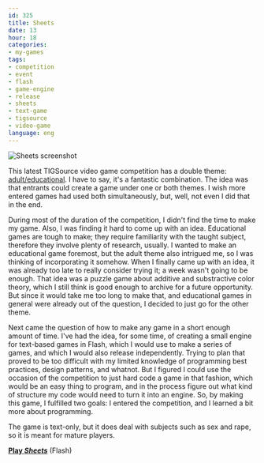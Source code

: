```yaml
---
id: 325
title: Sheets
date: 13
hour: 18
categories:
- my-games
tags:
- competition
- event
- flash
- game-engine
- release
- sheets
- text-game
- tigsource
- video-game
language: eng
---
```


![Sheets screenshot](http://blog.agj.cl/wp-content/uploads/2009/08/sheetsscreen.png "Sheets screenshot")

This latest TIGSource video game competition has a double theme: [adult/educational](http://tigsource.com/articles/2009/06/27/tigsource-presents-the-adult-educational-competition). I have to say, it's a fantastic combination. The idea was that entrants could create a game under one or both themes. I wish more entered games had used both simultaneously, but, well, not even I did that in the end.

During most of the duration of the competition, I didn't find the time to make my game. Also, I was finding it hard to come up with an idea. Educational games are tough to make; they require familiarity with the taught subject, therefore they involve plenty of research, usually. I wanted to make an educational game foremost, but the adult theme also intrigued me, so I was thinking of incorporating it somehow. When I finally came up with an idea, it was already too late to really consider trying it; a week wasn't going to be enough. That idea was a puzzle game about additive and substractive color theory, which I still think is good enough to archive for a future opportunity. But since it would take me too long to make that, and educational games in general were already out of the question, I decided to just go for the other theme.

Next came the question of how to make any game in a short enough amount of time. I've had the idea, for some time, of creating a small engine for text-based games in Flash, which I would use to make a series of games, and which I would also release independently. Trying to plan that proved to be too difficult with my limited knowledge of programming best practices, design patterns, and whatnot. But I figured I could use the occasion of the competition to just hard code a game in that fashion, which would be an easy thing to program, and in the process figure out what kind of structure my code would need to turn it into an engine. So, by making this game, I fulfilled two goals: I entered the competition, and I learned a bit more about programming.

The game is text-only, but it does deal with subjects such as sex and rape, so it is meant for mature players.

**[Play _Sheets_](http://www.agj.cl/files/games/sheets/)** (Flash)
